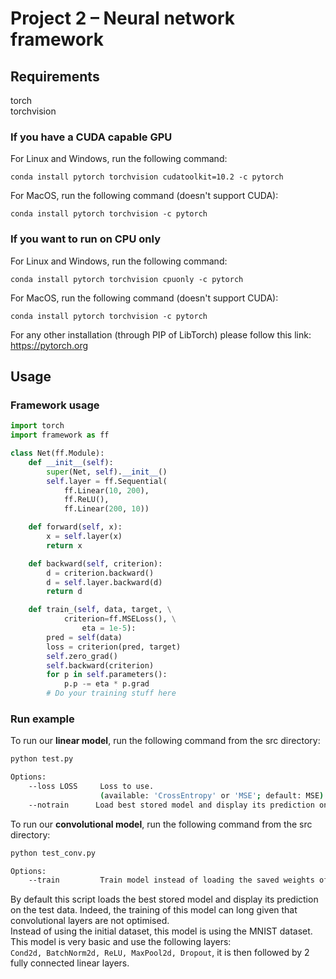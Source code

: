# Project 2 – Neural network framework

## Requirements
torch  
torchvision  

### If you have a CUDA capable GPU 
For Linux and Windows, run the following command:
```
conda install pytorch torchvision cudatoolkit=10.2 -c pytorch
```

For MacOS, run the following command (doesn't support CUDA):
```
conda install pytorch torchvision -c pytorch
```

### If you want to run on CPU only
For Linux and Windows, run the following command:
```
conda install pytorch torchvision cpuonly -c pytorch
```

For MacOS, run the following command (doesn't support CUDA):
```
conda install pytorch torchvision -c pytorch
```

For any other installation (through PIP of LibTorch) please follow this link: https://pytorch.org


## Usage
### Framework usage
```python
import torch
import framework as ff

class Net(ff.Module):
    def __init__(self):
        super(Net, self).__init__()
        self.layer = ff.Sequential(
            ff.Linear(10, 200), 
            ff.ReLU(), 
            ff.Linear(200, 10))

    def forward(self, x):
        x = self.layer(x)
        return x

    def backward(self, criterion):
        d = criterion.backward()
        d = self.layer.backward(d)
        return d

    def train_(self, data, target, \
            criterion=ff.MSELoss(), \
                eta = 1e-5):
        pred = self(data)
        loss = criterion(pred, target)
        self.zero_grad()
        self.backward(criterion)
        for p in self.parameters():
            p.p -= eta * p.grad
        # Do your training stuff here
```
### Run example
To run our **linear model**, run the following command from the src directory:
```bash
python test.py

Options:
    --loss LOSS     Loss to use.
                    (available: 'CrossEntropy' or 'MSE'; default: MSE)
    --notrain      Load best stored model and display its prediction on the test_data.
```

To run our **convolutional model**, run the following command from the src directory:
```bash
python test_conv.py

Options:
    --train         Train model instead of loading the saved weights of the model.
```
By default this script loads the best stored model and display its prediction on the test data.
Indeed, the training of this model can long given that convolutional layers are not optimised.  
Instead of using the initial dataset, this model is using the MNIST dataset.  
This model is very basic and use the following layers:  
`Cond2d, BatchNorm2d, ReLU, MaxPool2d, Dropout`, it is then followed by 2 fully connected linear layers.
